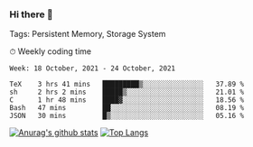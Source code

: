 ### Hi there 👋

Tags: Persistent Memory, Storage System

<!--

[![Anurag's github stats](https://github-readme-stats.vercel.app/api?username=wwyf)](https://github.com/anuraghazra/github-readme-stats)

[![Anurag's github stats](https://github-readme-stats.vercel.app/api?username=wwyf&count_private=true)](https://github.com/anuraghazra/github-readme-stats)


[![Top Langs](https://github-readme-stats.vercel.app/api/top-langs/?username=wwyf&count_private=true&&hide=jupyter%20notebook,html)](https://github.com/anuraghazra/github-readme-stats)



-->


⏱ Weekly coding time

<!--START_SECTION:waka-->
```text
Week: 18 October, 2021 - 24 October, 2021

TeX    3 hrs 41 mins   █████████▒░░░░░░░░░░░░░░░   37.89 % 
sh     2 hrs 2 mins    █████▒░░░░░░░░░░░░░░░░░░░   21.01 % 
C      1 hr 48 mins    ████▓░░░░░░░░░░░░░░░░░░░░   18.56 % 
Bash   47 mins         ██░░░░░░░░░░░░░░░░░░░░░░░   08.19 % 
JSON   30 mins         █▒░░░░░░░░░░░░░░░░░░░░░░░   05.16 % 
```
<!--END_SECTION:waka-->



[![Anurag's github stats](https://github-readme-stats.vercel.app/api?username=wwyf&count_private=true&show_icons=true&hide_border=true)](https://github.com/anuraghazra/github-readme-stats) [![Top Langs](https://github-readme-stats.vercel.app/api/top-langs/?username=wwyf&count_private=true&hide=jupyter%20notebook,html,OpenEdge%20ABL&langs_count=10&layout=compact&hide_border=true)](https://github.com/anuraghazra/github-readme-stats)

<!--

[![willianrod's wakatime stats](https://github-readme-stats.vercel.app/api/wakatime?username=wwyf)](https://github.com/anuraghazra/github-readme-stats)


-->
